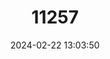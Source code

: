---
title: "11257"
category: "Lampsilis ornata"
draft: false
date: 2024-02-22 13:03:50
languages:
  English: ["Southern Pocketbook"]
---